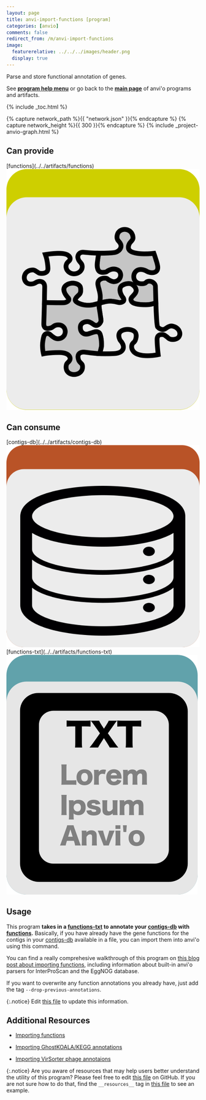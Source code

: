 ```yaml
---
layout: page
title: anvi-import-functions [program]
categories: [anvio]
comments: false
redirect_from: /m/anvi-import-functions
image:
  featurerelative: ../../../images/header.png
  display: true
---
```


Parse and store functional annotation of genes.

See **[program help menu](../../../../vignette#anvi-import-functions)** or go back to the **[main page](../../)** of anvi'o programs and artifacts.


{% include _toc.html %}
<div id="svg" class="subnetwork"></div>
{% capture network_path %}{{ "network.json" }}{% endcapture %}
{% capture network_height %}{{ 300 }}{% endcapture %}
{% include _project-anvio-graph.html %}


## Can provide

<p style="text-align: left" markdown="1"><span class="artifact-p">[functions](../../artifacts/functions) <img src="../../images/icons/CONCEPT.png" class="artifact-icon-mini" /></span></p>

## Can consume

<p style="text-align: left" markdown="1"><span class="artifact-r">[contigs-db](../../artifacts/contigs-db) <img src="../../images/icons/DB.png" class="artifact-icon-mini" /></span> <span class="artifact-r">[functions-txt](../../artifacts/functions-txt) <img src="../../images/icons/TXT.png" class="artifact-icon-mini" /></span></p>

## Usage


This program **takes in a <span class="artifact-n">[functions-txt](/software/anvio/help/main/artifacts/functions-txt)</span> to annotate your <span class="artifact-n">[contigs-db](/software/anvio/help/main/artifacts/contigs-db)</span> with <span class="artifact-n">[functions](/software/anvio/help/main/artifacts/functions)</span>.** Basically, if you have already have the gene functions for the contigs in your <span class="artifact-n">[contigs-db](/software/anvio/help/main/artifacts/contigs-db)</span> available in a file, you can import them into anvi'o using this command. 

You can find a really comprehesive walkthrough of this program on [this blog post about importing functions](http://merenlab.org/2016/06/18/importing-functions/), including information about built-in anvi'o parsers for InterProScan and the EggNOG database.

If you want to overwrite any function annotations you already have, just add the tag `--drop-previous-annotations`. 



{:.notice}
Edit [this file](https://github.com/merenlab/anvio/tree/master/anvio/docs/programs/anvi-import-functions.md) to update this information.


## Additional Resources


* [Importing functions](http://merenlab.org/2016/06/18/importing-functions/)

* [Importing GhostKOALA/KEGG annotations](http://merenlab.org/2018/01/17/importing-ghostkoala-annotations/)

* [Importing VirSorter phage annotaions](http://merenlab.org/2018/02/08/importing-virsorter-annotations/)


{:.notice}
Are you aware of resources that may help users better understand the utility of this program? Please feel free to edit [this file](https://github.com/merenlab/anvio/tree/master/bin/anvi-import-functions) on GitHub. If you are not sure how to do that, find the `__resources__` tag in [this file](https://github.com/merenlab/anvio/blob/master/bin/anvi-interactive) to see an example.
